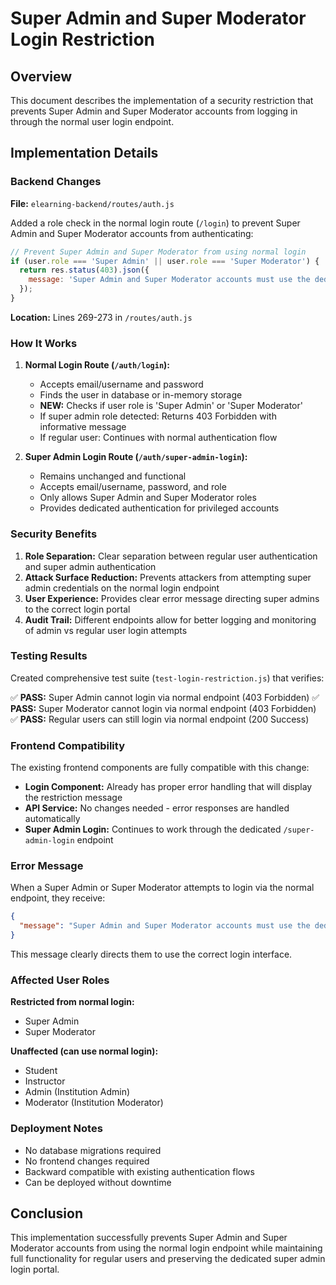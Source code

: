# Super Admin and Super Moderator Login Restriction

## Overview
This document describes the implementation of a security restriction that prevents Super Admin and Super Moderator accounts from logging in through the normal user login endpoint.

## Implementation Details

### Backend Changes
**File:** `elearning-backend/routes/auth.js`

Added a role check in the normal login route (`/login`) to prevent Super Admin and Super Moderator accounts from authenticating:

```javascript
// Prevent Super Admin and Super Moderator from using normal login
if (user.role === 'Super Admin' || user.role === 'Super Moderator') {
  return res.status(403).json({ 
    message: 'Super Admin and Super Moderator accounts must use the dedicated admin login portal.' 
  });
}
```

**Location:** Lines 269-273 in `/routes/auth.js`

### How It Works

1. **Normal Login Route (`/auth/login`):**
   - Accepts email/username and password
   - Finds the user in database or in-memory storage
   - **NEW:** Checks if user role is 'Super Admin' or 'Super Moderator'
   - If super admin role detected: Returns 403 Forbidden with informative message
   - If regular user: Continues with normal authentication flow

2. **Super Admin Login Route (`/auth/super-admin-login`):**
   - Remains unchanged and functional
   - Accepts email/username, password, and role
   - Only allows Super Admin and Super Moderator roles
   - Provides dedicated authentication for privileged accounts

### Security Benefits

1. **Role Separation:** Clear separation between regular user authentication and super admin authentication
2. **Attack Surface Reduction:** Prevents attackers from attempting super admin credentials on the normal login endpoint
3. **User Experience:** Provides clear error message directing super admins to the correct login portal
4. **Audit Trail:** Different endpoints allow for better logging and monitoring of admin vs regular user login attempts

### Testing Results

Created comprehensive test suite (`test-login-restriction.js`) that verifies:

✅ **PASS:** Super Admin cannot login via normal endpoint (403 Forbidden)
✅ **PASS:** Super Moderator cannot login via normal endpoint (403 Forbidden)  
✅ **PASS:** Regular users can still login via normal endpoint (200 Success)

### Frontend Compatibility

The existing frontend components are fully compatible with this change:

- **Login Component:** Already has proper error handling that will display the restriction message
- **API Service:** No changes needed - error responses are handled automatically
- **Super Admin Login:** Continues to work through the dedicated `/super-admin-login` endpoint

### Error Message

When a Super Admin or Super Moderator attempts to login via the normal endpoint, they receive:

```json
{
  "message": "Super Admin and Super Moderator accounts must use the dedicated admin login portal."
}
```

This message clearly directs them to use the correct login interface.

### Affected User Roles

**Restricted from normal login:**
- Super Admin
- Super Moderator

**Unaffected (can use normal login):**
- Student
- Instructor  
- Admin (Institution Admin)
- Moderator (Institution Moderator)

### Deployment Notes

- No database migrations required
- No frontend changes required
- Backward compatible with existing authentication flows
- Can be deployed without downtime

## Conclusion

This implementation successfully prevents Super Admin and Super Moderator accounts from using the normal login endpoint while maintaining full functionality for regular users and preserving the dedicated super admin login portal.
